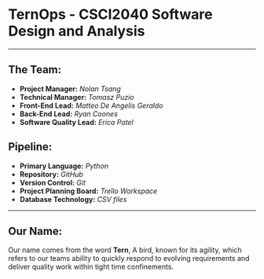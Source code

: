 # TernOps - CSCI2040 Software Design and Analysis

***

## The Team:
 - **Project Manager:**  *Nolan Tsang*
 - **Technical Manager:** *Tomasz Puzio*
 - **Front-End Lead:** *Matteo De Angelis Geraldo*
 - **Back-End Lead:** *Ryan Coones*
 - **Software Quality Lead:** *Erica Patel*

## Pipeline:
 - **Primary Language:** *Python*
 - **Repository:** *GitHub*
 - **Version Control:** *Git*
 - **Project Planning Board:** *Trello Workspace*
 - **Database Technology:** *CSV files*

***

## Our Name:
Our name comes from the word **Tern**, A bird, known for its agility,
which refers to our teams ability to quickly respond to evolving
requirements and deliver quality work within tight time confinements.